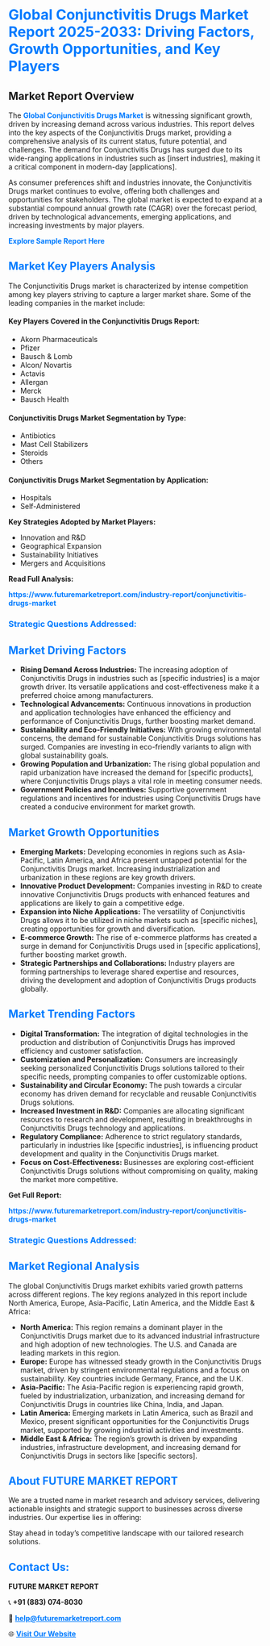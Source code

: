 <h1 style="color: #007BFF;">Global Conjunctivitis Drugs Market Report 2025-2033: Driving Factors, Growth Opportunities, and Key Players</h1>

<section id="overview">
<h2>Market Report Overview</h2>
<p>The <a href="https://www.futuremarketreport.com/industry-report/conjunctivitis-drugs-market" style="color: #007BFF; text-decoration: none;"><strong>Global Conjunctivitis Drugs Market</strong></a> is witnessing significant growth, driven by increasing demand across various industries. This report delves into the key aspects of the Conjunctivitis Drugs market, providing a comprehensive analysis of its current status, future potential, and challenges. The demand for Conjunctivitis Drugs has surged due to its wide-ranging applications in industries such as [insert industries], making it a critical component in modern-day [applications].</p>
<p>As consumer preferences shift and industries innovate, the Conjunctivitis Drugs market continues to evolve, offering both challenges and opportunities for stakeholders. The global market is expected to expand at a substantial compound annual growth rate (CAGR) over the forecast period, driven by technological advancements, emerging applications, and increasing investments by major players.</p>
</section>

<section id="overview">
<p><a href="https://www.futuremarketreport.com/request-sample/reportId=77035" style="color: #007BFF; text-decoration: none;"><strong>Explore Sample Report Here</strong></a></p>
</section>

<section id="key-players">
<h2 style="color: #007BFF;">Market Key Players Analysis</h2>
<p>The Conjunctivitis Drugs market is characterized by intense competition among key players striving to capture a larger market share. Some of the leading companies in the market include:</p>
<h4>Key Players Covered in the Conjunctivitis Drugs Report:</h4>
<ul><li>Akorn Pharmaceuticals</li><li>Pfizer</li><li>Bausch &amp; Lomb</li><li>Alcon/ Novartis</li><li>Actavis</li><li>Allergan</li><li>Merck</li><li>Bausch Health</li></ul>
<h4>Conjunctivitis Drugs Market Segmentation by Type:</h4>
<ul><li>Antibiotics</li><li>Mast Cell Stabilizers</li><li>Steroids</li><li>Others</li></ul>

<h4>Conjunctivitis Drugs Market Segmentation by Application:</h4>
<ul><li>Hospitals</li><li>Self-Administered</li></ul>
<p><strong>Key Strategies Adopted by Market Players:</strong></p>
<ul>
<li>Innovation and R&D</li>
<li>Geographical Expansion</li>
<li>Sustainability Initiatives</li>
<li>Mergers and Acquisitions</li>
</ul>
</section>

<section>
<p><strong>Read Full Analysis: </strong></p><a href="https://www.futuremarketreport.com/industry-report/conjunctivitis-drugs-market" style="color: #007BFF; text-decoration: none;"><strong>https://www.futuremarketreport.com/industry-report/conjunctivitis-drugs-market</strong></a>
<h3 style="color: #007BFF;">Strategic Questions Addressed:</h3>
</section>

<section id="driving-factors">
<h2 style="color: #007BFF;">Market Driving Factors</h2>
<ul>
<li><strong>Rising Demand Across Industries:</strong> The increasing adoption of Conjunctivitis Drugs in industries such as [specific industries] is a major growth driver. Its versatile applications and cost-effectiveness make it a preferred choice among manufacturers.</li>
<li><strong>Technological Advancements:</strong> Continuous innovations in production and application technologies have enhanced the efficiency and performance of Conjunctivitis Drugs, further boosting market demand.</li>
<li><strong>Sustainability and Eco-Friendly Initiatives:</strong> With growing environmental concerns, the demand for sustainable Conjunctivitis Drugs solutions has surged. Companies are investing in eco-friendly variants to align with global sustainability goals.</li>
<li><strong>Growing Population and Urbanization:</strong> The rising global population and rapid urbanization have increased the demand for [specific products], where Conjunctivitis Drugs plays a vital role in meeting consumer needs.</li>
<li><strong>Government Policies and Incentives:</strong> Supportive government regulations and incentives for industries using Conjunctivitis Drugs have created a conducive environment for market growth.</li>
</ul>
</section>

<section id="growth-opportunities">
<h2 style="color: #007BFF;">Market Growth Opportunities</h2>
<ul>
<li><strong>Emerging Markets:</strong> Developing economies in regions such as Asia-Pacific, Latin America, and Africa present untapped potential for the Conjunctivitis Drugs market. Increasing industrialization and urbanization in these regions are key growth drivers.</li>
<li><strong>Innovative Product Development:</strong> Companies investing in R&D to create innovative Conjunctivitis Drugs products with enhanced features and applications are likely to gain a competitive edge.</li>
<li><strong>Expansion into Niche Applications:</strong> The versatility of Conjunctivitis Drugs allows it to be utilized in niche markets such as [specific niches], creating opportunities for growth and diversification.</li>
<li><strong>E-commerce Growth:</strong> The rise of e-commerce platforms has created a surge in demand for Conjunctivitis Drugs used in [specific applications], further boosting market growth.</li>
<li><strong>Strategic Partnerships and Collaborations:</strong> Industry players are forming partnerships to leverage shared expertise and resources, driving the development and adoption of Conjunctivitis Drugs products globally.</li>
</ul>
</section>

<section id="trending-factors">
<h2 style="color: #007BFF;">Market Trending Factors</h2>
<ul>
<li><strong>Digital Transformation:</strong> The integration of digital technologies in the production and distribution of Conjunctivitis Drugs has improved efficiency and customer satisfaction.</li>
<li><strong>Customization and Personalization:</strong> Consumers are increasingly seeking personalized Conjunctivitis Drugs solutions tailored to their specific needs, prompting companies to offer customizable options.</li>
<li><strong>Sustainability and Circular Economy:</strong> The push towards a circular economy has driven demand for recyclable and reusable Conjunctivitis Drugs solutions.</li>
<li><strong>Increased Investment in R&D:</strong> Companies are allocating significant resources to research and development, resulting in breakthroughs in Conjunctivitis Drugs technology and applications.</li>
<li><strong>Regulatory Compliance:</strong> Adherence to strict regulatory standards, particularly in industries like [specific industries], is influencing product development and quality in the Conjunctivitis Drugs market.</li>
<li><strong>Focus on Cost-Effectiveness:</strong> Businesses are exploring cost-efficient Conjunctivitis Drugs solutions without compromising on quality, making the market more competitive.</li>
</ul>
</section>

<section>
<p><strong>Get Full Report: </strong></p><a href="https://www.futuremarketreport.com/industry-report/conjunctivitis-drugs-market" style="color: #007BFF; text-decoration: none;"><strong>https://www.futuremarketreport.com/industry-report/conjunctivitis-drugs-market</strong></a>
<h3 style="color: #007BFF;">Strategic Questions Addressed:</h3>
</section>


<section id="regional-analysis">
<h2 style="color: #007BFF;">Market Regional Analysis</h2>
<p>The global Conjunctivitis Drugs market exhibits varied growth patterns across different regions. The key regions analyzed in this report include North America, Europe, Asia-Pacific, Latin America, and the Middle East & Africa:</p>
<ul>
<li><strong>North America:</strong> This region remains a dominant player in the Conjunctivitis Drugs market due to its advanced industrial infrastructure and high adoption of new technologies. The U.S. and Canada are leading markets in this region.</li>
<li><strong>Europe:</strong> Europe has witnessed steady growth in the Conjunctivitis Drugs market, driven by stringent environmental regulations and a focus on sustainability. Key countries include Germany, France, and the U.K.</li>
<li><strong>Asia-Pacific:</strong> The Asia-Pacific region is experiencing rapid growth, fueled by industrialization, urbanization, and increasing demand for Conjunctivitis Drugs in countries like China, India, and Japan.</li>
<li><strong>Latin America:</strong> Emerging markets in Latin America, such as Brazil and Mexico, present significant opportunities for the Conjunctivitis Drugs market, supported by growing industrial activities and investments.</li>
<li><strong>Middle East & Africa:</strong> The region’s growth is driven by expanding industries, infrastructure development, and increasing demand for Conjunctivitis Drugs in sectors like [specific sectors].</li>
</ul>
</section>

<footer>
<h2 style="color: #007BFF;">About FUTURE MARKET REPORT</h2>
<p>We are a trusted name in market research and advisory services, delivering actionable insights and strategic support to businesses across diverse industries. Our expertise lies in offering:</p>

<p>Stay ahead in today’s competitive landscape with our tailored research solutions.</p>

<h2 style="color: #007BFF;">Contact Us:</h2>
<p><strong>FUTURE MARKET REPORT</strong></p>
<p>📞 <strong>+91 (883) 074-8030</strong></p>
<p>📧 <strong><a href="mailto:help@futuremarketreport.com" style="color: #007BFF;">help@futuremarketreport.com</a></strong></p>
<p>🌐 <strong><a href="https://www.futuremarketreport.com/" style="color: #007BFF;">Visit Our Website</a></strong></p>
</footer>